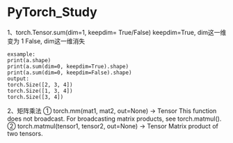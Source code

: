 # PyTorch_Study
1、torch.Tensor.sum(dim=1, keepdim= True/False)
    keepdim=True, dim这一维变为 1
            False, dim这一维消失
    
    exsample:
    print(a.shape)
    print(a.sum(dim=0, keepdim=True).shape)
    print(a.sum(dim=0, keepdim=False).shape)
    output:
    torch.Size([2, 3, 4])
    torch.Size([1, 3, 4])
    torch.Size([3, 4])
    
2、矩阵乘法
①   torch.mm(mat1, mat2, out=None) → Tensor
    This function does not broadcast. 
    For broadcasting matrix products, see torch.matmul().
②   torch.matmul(tensor1, tensor2, out=None) → Tensor
    Matrix product of two tensors.